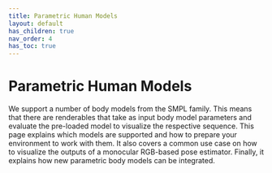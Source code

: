 ```yaml
---
title: Parametric Human Models
layout: default
has_children: true
nav_order: 4
has_toc: true
---
```


# Parametric Human Models
We support a number of body models from the SMPL family. This means that there are renderables that take as input body model parameters and evaluate the pre-loaded model to visualize the respective sequence. This page explains which models are supported and how to prepare your environment to work with them. It also covers a common use case on how to visualize the outputs of a monocular RGB-based pose estimator. Finally, it explains how new parametric body models can be integrated.
